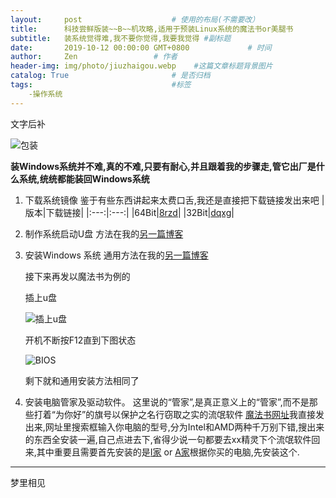 ```yaml
---
layout:     post                    # 使用的布局(不需要改）
title:      科技尝鲜版装~~B~~机攻略,适用于预装Linux系统的魔法书or美腿书             # 标题
subtitle:   装系统觉得难,我不要你觉得,我要我觉得 #副标题
date:       2019-10-12 00:00:00 GMT+0800             # 时间
author:     Zen                 # 作者
header-img: img/photo/jiuzhaigou.webp    #这篇文章标题背景图片
catalog: True                       # 是否归档
tags:                               #标签
    -操作系统
---
```


文字后补


![包装](https://raw.githubusercontent.com/zhangyiming748/zhangyiming748.github.io/master/img/MagicBook/包装.jpg)

**装Windows系统并不难,真的不难,只要有耐心,并且跟着我的步骤走,管它出厂是什么系统,统统都能装回Windows系统**



1. 下载系统镜像
    鉴于有些东西讲起来太费口舌,我还是直接把下载链接发出来吧
    |版本|下载链接|
    |:---:|:---:|
    |64Bit|[8rzd](https://pan.baidu.com/s/13kSS4wzYLF6EdOY7mXp-9wp)|
    |32Bit|[dqxg](https://pan.baidu.com/s/1K_uwsv9qGJrrbYxKhmRICA)|
2. 制作系统启动U盘
    方法在我的[另一篇博客](https://zhangyiming748.github.io/2019/05/16/make_a_bootable_usb_disk/)
3. 安装Windows 系统
    通用方法在我的[另一篇博客](https://zhangyiming748.github.io/2019/05/19/install_win10/)

    接下来再发以魔法书为例的

    插上u盘

    ![插上u盘](https://raw.githubusercontent.com/zhangyiming748/zhangyiming748.github.io/master/img//MagicBook/插上U盘.jpg)

    开机不断按F12直到下图状态

    ![BIOS](https://raw.githubusercontent.com/zhangyiming748/zhangyiming748.github.io/master/img//MagicBook/BIOS.png)

    剩下就和通用安装方法相同了
4. 安装电脑管家及驱动软件。
    这里说的“管家”,是真正意义上的“管家”,而不是那些打着“为你好”的旗号以保护之名行窃取之实的流氓软件
    [魔法书网址](http://www.honor.cn/support/softwarelist/)我直接发出来,网址里搜索框输入你电脑的型号,分为Intel和AMD两种千万别下错,搜出来的东西全安装一遍,自己点进去下,省得少说一句都要去xx精灵下个流氓软件回来,其中重要且需要首先安装的是[I家](https://consumer-tkb.huawei.com/tkbapp/downloadWebsiteService?websiteId=1696068) or [A家](https://consumer-tkb.huawei.com/tkbapp/downloadWebsiteService?websiteId=1695963)根据你买的电脑,先安装这个.

----
梦里相见
